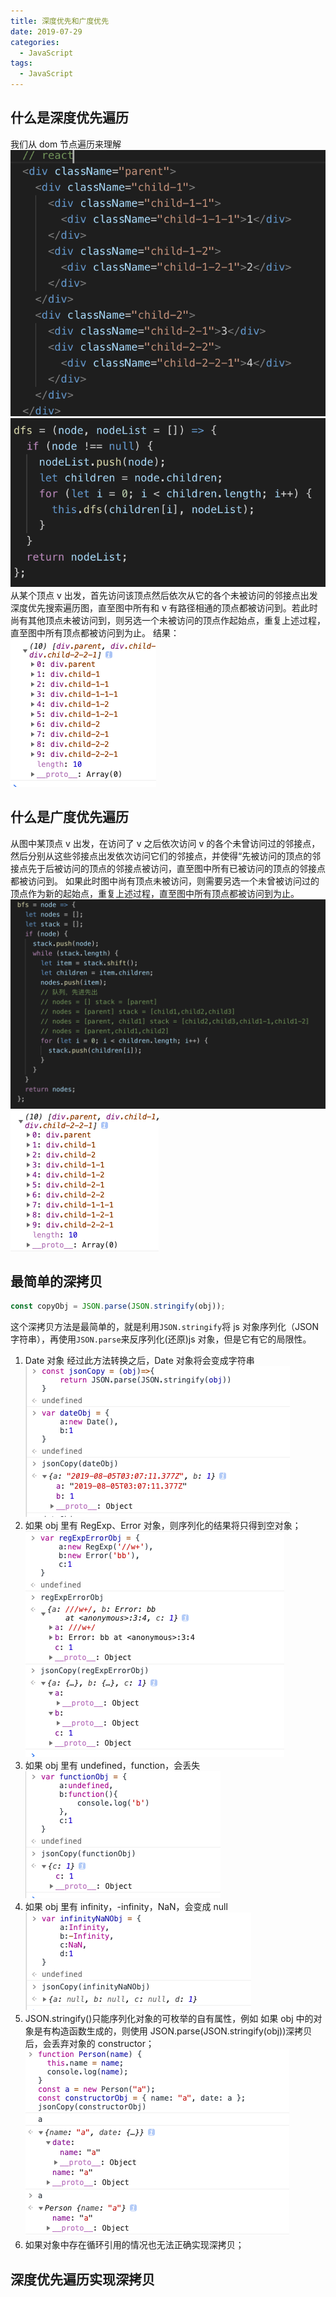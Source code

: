 ```yaml
---
title: 深度优先和广度优先
date: 2019-07-29
categories:
  - JavaScript
tags:
  - JavaScript
---
```


## 什么是深度优先遍历

我们从 dom 节点遍历来理解
<img src='/assets/images/20190729/WX20190729-143554@2x.png'>
<img src='/assets/images/20190729/WX20190729-143845@2x.png'>
从某个顶点 v 出发，首先访问该顶点然后依次从它的各个未被访问的邻接点出发深度优先搜索遍历图，直至图中所有和 v 有路径相通的顶点都被访问到。若此时尚有其他顶点未被访问到，则另选一个未被访问的顶点作起始点，重复上述过程，直至图中所有顶点都被访问到为止。
结果：
<img src='/assets/images/20190729/WX20190729-144033.png'>

## 什么是广度优先遍历

从图中某顶点 v 出发，在访问了 v 之后依次访问 v 的各个未曾访问过的邻接点，然后分别从这些邻接点出发依次访问它们的邻接点，并使得“先被访问的顶点的邻接点先于后被访问的顶点的邻接点被访问，直至图中所有已被访问的顶点的邻接点都被访问到。 如果此时图中尚有顶点未被访问，则需要另选一个未曾被访问过的顶点作为新的起始点，重复上述过程，直至图中所有顶点都被访问到为止。
<img src='/assets/images/20190729/WX20190729-151201@2x.png'>
<img src='/assets/images/20190729/WX20190729-151214.png'>

## 最简单的深拷贝

```js
const copyObj = JSON.parse(JSON.stringify(obj));
```

这个深拷贝方法是最简单的，就是利用`JSON.stringify`将 js 对象序列化（JSON 字符串），再使用`JSON.parse`来反序列化(还原)js 对象，但是它有它的局限性。

1.  Date 对象
    经过此方法转换之后，Date 对象将会变成字符串
    <img src='/assets/images/20190729/WX20190805-111215.png'>
2.  如果 obj 里有 RegExp、Error 对象，则序列化的结果将只得到空对象；
    <img src='/assets/images/20190729/WX20190805-112855.png'>
3.  如果 obj 里有 undefined，function，会丢失
    <img src='/assets/images/20190729/WX20190805-113145.png'>
4.  如果 obj 里有 infinity，-infinity，NaN，会变成 null
    <img src='/assets/images/20190729/WX20190805-113641.png'>
5.  JSON.stringify()只能序列化对象的可枚举的自有属性，例如 如果 obj 中的对象是有构造函数生成的，则使用 JSON.parse(JSON.stringify(obj))深拷贝后，会丢弃对象的 constructor；
    <img src='/assets/images/20190729/WX20190805-114903.png'>
6.  如果对象中存在循环引用的情况也无法正确实现深拷贝；

## 深度优先遍历实现深拷贝



